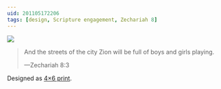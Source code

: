 ```yaml
---
uid: 201105172206
tags: [design, Scripture engagement, Zechariah 8]
---
```


![](https://cmhelmer.com/media/201105172206_1.jpg)

> And the streets of the city Zion will be full of boys and girls playing.
> 
> —Zechariah 8:3

Designed as <a href="https://cmhelmer.com/media/201105172206_1.jpg" download="Zechariah 8-3 4×6 print">4×6 print</a>.
